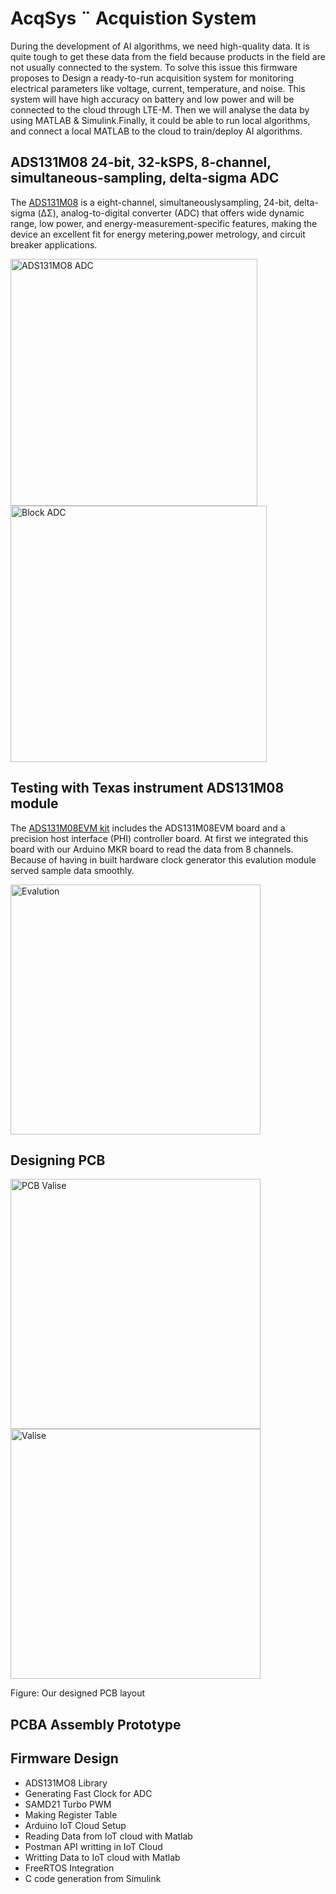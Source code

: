 # AcqSys ¨ Acquistion System
During the development of AI algorithms, we need high-quality data. It is quite tough to get these data from the field because products in the field are not 
usually connected to the system. To solve this issue this firmware proposes to Design a ready-to-run acquisition system for monitoring electrical parameters 
like voltage, current, temperature, and noise. This system will have high accuracy on battery and low power and will be connected to the cloud
through LTE-M. Then we will analyse the data by using MATLAB & Simulink.Finally, it could be able to run local algorithms, and connect a local MATLAB to
the cloud to train/deploy AI algorithms. 

## ADS131M08 24-bit, 32-kSPS, 8-channel, simultaneous-sampling, delta-sigma ADC

The [ADS131M08](https://www.ti.com/product/ADS131M08?utm_source=google&utm_medium=cpc&utm_campaign=asc-null-null-GPN_EN-cpc-pf-google-eu&utm_content=ADS131M08&ds_k=ADS131M08&DCM=yes&gclid=Cj0KCQjwj_ajBhCqARIsAA37s0w4aU0EHOuMJ_rvznhDMplgt0EuXRgVnTscBn1Xp007JM5lLw-OlZcaAjmYEALw_wcB&gclsrc=aw.ds) is a eight-channel, simultaneouslysampling, 24-bit, delta-sigma (ΔΣ), analog-to-digital converter (ADC) that offers wide dynamic range, low power, and energy-measurement-specific features, making the device an excellent fit for energy metering,power metrology, and circuit breaker applications.

<img width="395" alt="ADS131MO8 ADC" src="https://github.com/Ahsan728/AcqSys/assets/34878134/cf75ea02-5791-4011-996a-50f07d80848d">
<img width="410" alt="Block ADC" src="https://github.com/Ahsan728/AcqSys/assets/34878134/b36343f2-f3a1-4b6b-93a6-7ef024c0110d">



## Testing with Texas instrument ADS131M08 module
The [ADS131M08EVM kit](https://www.ti.com/tool/ADS131M08EVM#overview) includes the ADS131M08EVM board and a precision host interface (PHI) controller board. At first we integrated this board with our Arduino MKR board to read the data from 8 channels. Because of having in built hardware clock generator this evalution module served sample data smoothly.

<img width="400" alt="Evalution" src="https://github.com/Ahsan728/AcqSys/assets/34878134/6617d9fa-873d-4db5-bdc3-74293da2058e">



## Designing PCB 

<img width="400" alt="PCB Valise" src="https://github.com/Ahsan728/AcqSys/assets/34878134/17bd8811-b529-4477-8953-8109e1c3dff8">
<img width="400" alt="Valise" src="https://github.com/Ahsan728/AcqSys/assets/34878134/d2c1920f-33a1-4cb3-a819-6a4a06f91ec3"> 


Figure: Our designed PCB layout 


## PCBA Assembly Prototype

## Firmware Design
- ADS131MO8 Library 
- Generating Fast Clock for ADC
- SAMD21 Turbo PWM
- Making Register Table 
- Arduino IoT Cloud Setup
- Reading Data from IoT cloud with Matlab
- Postman API writting in IoT Cloud
- Writting Data to IoT cloud with Matlab
- FreeRTOS Integration
- C code generation from Simulink
